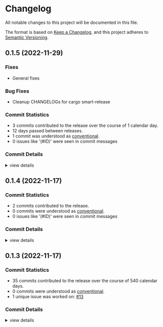 # Changelog

All notable changes to this project will be documented in this file.

The format is based on [Keep a Changelog](https://keepachangelog.com/en/1.0.0/),
and this project adheres to [Semantic Versioning](https://semver.org/spec/v2.0.0.html).

## 0.1.5 (2022-11-29)

### Fixes

- General fixes

### Bug Fixes

 - <csr-id-ed512c548d08b009fe34d4c638521a2accb2ce12/> Cleanup CHANGELOGs for cargo smart-release

### Commit Statistics

<csr-read-only-do-not-edit/>

 - 3 commits contributed to the release over the course of 1 calendar day.
 - 12 days passed between releases.
 - 1 commit was understood as [conventional](https://www.conventionalcommits.org).
 - 0 issues like '(#ID)' were seen in commit messages

### Commit Details

<csr-read-only-do-not-edit/>

<details><summary>view details</summary>

 * **Uncategorized**
    - Cleanup CHANGELOGs for cargo smart-release ([`ed512c5`](https://github.com/kiibohd/kiibohd-core/commit/ed512c548d08b009fe34d4c638521a2accb2ce12))
    - Release kll-macros v0.1.2, kll-core v0.1.6, kiibohd-hid-io v0.1.3 ([`cf9ad2e`](https://github.com/kiibohd/kiibohd-core/commit/cf9ad2ec744f0452856a1c778031665fe38c0e45))
    - Update GitHub Actions (deny, pants, udeps) ([`b6ec165`](https://github.com/kiibohd/kiibohd-core/commit/b6ec165d19153d8acaffb8ff4ae8504fcfe7e40c))
</details>

## 0.1.4 (2022-11-17)

### Commit Statistics

<csr-read-only-do-not-edit/>

 - 2 commits contributed to the release.
 - 0 commits were understood as [conventional](https://www.conventionalcommits.org).
 - 0 issues like '(#ID)' were seen in commit messages

### Commit Details

<csr-read-only-do-not-edit/>

<details><summary>view details</summary>

 * **Uncategorized**
    - Adjusting changelogs prior to release of kiibohd-usb v0.1.4 ([`4191d69`](https://github.com/kiibohd/kiibohd-core/commit/4191d69f9d180a27a8b2759fa60c4adccfaded15))
    - usb-device and usbd-hid patches have been merged upstream ([`1f218d8`](https://github.com/kiibohd/kiibohd-core/commit/1f218d80657b55cac6d9f07aeaf4491c6798002e))
</details>

## 0.1.3 (2022-11-17)

### Commit Statistics

<csr-read-only-do-not-edit/>

 - 35 commits contributed to the release over the course of 540 calendar days.
 - 0 commits were understood as [conventional](https://www.conventionalcommits.org).
 - 1 unique issue was worked on: [#13](https://github.com/kiibohd/kiibohd-core/issues/13)

### Commit Details

<csr-read-only-do-not-edit/>

<details><summary>view details</summary>

 * **[#13](https://github.com/kiibohd/kiibohd-core/issues/13)**
    - Add keywords and categories to all the Cargo.toml (and fix a few typos) ([`4553cb4`](https://github.com/kiibohd/kiibohd-core/commit/4553cb456ab7df2e2874f03e385166e062787375))
 * **Uncategorized**
    - Adjusting changelogs prior to release of kiibohd-usb v0.1.3 ([`8d8bff3`](https://github.com/kiibohd/kiibohd-core/commit/8d8bff34fcf48f89d59dede7b8d7104a6a659cf2))
    - Release is31fl3743b v0.1.2, kll-hid v0.1.2, kll-macros v0.1.1, kll-core v0.1.5, kiibohd-hall-effect v0.1.2, kiibohd-keyscanning v0.1.2, kiibohd-hall-effect-keyscanning v0.1.2, kiibohd-hid-io v0.1.2, kiibohd-usb v0.1.3 ([`5a574aa`](https://github.com/kiibohd/kiibohd-core/commit/5a574aa1da0321613614c4d7f6f285fe149af409))
    - Fix changelogs ([`33ef4a3`](https://github.com/kiibohd/kiibohd-core/commit/33ef4a3f4fded7a8dd1f00510291f4075711186f))
    - Initial CHANGELOG.md ([`04edeeb`](https://github.com/kiibohd/kiibohd-core/commit/04edeebcb78d924d4b139b56c0b513633f7f95cc))
    - Add better debbuing for i331fl3743b crate ([`6416b1c`](https://github.com/kiibohd/kiibohd-core/commit/6416b1cf07440184ba088a077f59a7414a7fb8eb))
    - usbd-hid now uses defmt instead of defmt-impl feature ([`4039041`](https://github.com/kiibohd/kiibohd-core/commit/4039041f1e79ad10fd87e3c2536da4f4b240feea))
    - [kiibohd-usb] Adding HID Lock LED support ([`ce32c30`](https://github.com/kiibohd/kiibohd-core/commit/ce32c302c003900690c645d70ea2c97e87b370ce))
    - [kiibohd-usb] Fix remote wakeup and nkro support ([`3aa9f7e`](https://github.com/kiibohd/kiibohd-core/commit/3aa9f7e9273f1d64933f9fe2a0c8c37960cea705))
    - kiibohd-usb now passes USB compliance HID Tests ([`63a6b3e`](https://github.com/kiibohd/kiibohd-core/commit/63a6b3eebcc1578aa294fc88831b4f0d675fb82f))
    - Increment versions (kll-core, kiibohd-usb) ([`0e9fbf4`](https://github.com/kiibohd/kiibohd-core/commit/0e9fbf40b9f9243f727d80c44a3cae64a4639968))
    - Adding Analog conversion support and fixing kiibohd-usb mouse support ([`4cc97e8`](https://github.com/kiibohd/kiibohd-core/commit/4cc97e8b8302f76ef006032e60ef7b3a2e613da0))
    - Re-enable for git usage ([`fb219cc`](https://github.com/kiibohd/kiibohd-core/commit/fb219cca16bb8f08650d25a0b0291b484700817c))
    - Handling usb-device crate temp issue ([`0a05523`](https://github.com/kiibohd/kiibohd-core/commit/0a055232dd42478aaff72810889c6e0820425f5e))
    - Update defmt configurations ([`58c3aac`](https://github.com/kiibohd/kiibohd-core/commit/58c3aac6996ba72a24c12910e7875ecd2f6be969))
    - More clippy fixes ([`528672a`](https://github.com/kiibohd/kiibohd-core/commit/528672a0f7f255eb95cda7fd5423cfc553fa959e))
    - Increment patch ([`cc4f15f`](https://github.com/kiibohd/kiibohd-core/commit/cc4f15f18096cf75947204eab219c19f3dcaed18))
    - Update README.md ([`b08610d`](https://github.com/kiibohd/kiibohd-core/commit/b08610d8d975776f9ad749985d8e8a7616b8559e))
    - cargo fmt ([`c37456d`](https://github.com/kiibohd/kiibohd-core/commit/c37456d7bfb1f032a0947e4aeb19ea24761e8e7a))
    - Support custom crates.io packages for usb ([`59b8e0f`](https://github.com/kiibohd/kiibohd-core/commit/59b8e0f43f10021c1758b8f44b224bd4be008e31))
    - Set versions for kiibohd-usb ([`33999e3`](https://github.com/kiibohd/kiibohd-core/commit/33999e3e2468d881d89ce4a035369bf4dacfdbd0))
    - Updating Cargo.toml files to publish initial crates ([`e18dafb`](https://github.com/kiibohd/kiibohd-core/commit/e18dafb3802406146f6f70b522418d1139cec09c))
    - Add enqueue_ functions for kiibohd-usb ([`bc989f9`](https://github.com/kiibohd/kiibohd-core/commit/bc989f9c81098047396de4c49f13034df9fd9c88))
    - Fixing power of 2 issues with heapless::Vec ([`8cce7c2`](https://github.com/kiibohd/kiibohd-core/commit/8cce7c29199561a1051c42a9c195fa577a335ee6))
    - Updating to defmt 0.3 ([`831f49e`](https://github.com/kiibohd/kiibohd-core/commit/831f49e1e4d8a3026417544604208a1b4a8243a1))
    - Upating to 2021 edition ([`ea8ed92`](https://github.com/kiibohd/kiibohd-core/commit/ea8ed9259590c31456b11eba01abdd4a8138bf32))
    - Initial skeleton of kll-core implementation ([`025dcea`](https://github.com/kiibohd/kiibohd-core/commit/025dceaa4c3e311de4ab34679b1f7fa0a2a1f84e))
    - Updating to new usbd-hid new_ep_in_with_settings() api ([`7f1fd76`](https://github.com/kiibohd/kiibohd-core/commit/7f1fd762c19964fe50835cb462220d0ad3098039))
    - Adding defmt support to kiibohd-usb ([`d941980`](https://github.com/kiibohd/kiibohd-core/commit/d941980ff0ab56009ec794c2783ebc186882369c))
    - Cleanup cargo fmt ([`764b0ae`](https://github.com/kiibohd/kiibohd-core/commit/764b0ae9b37c08d3201e64096719e8529387ef0d))
    - Splitting hid-io into rust and ffi versions ([`5746c10`](https://github.com/kiibohd/kiibohd-core/commit/5746c1015242c5cf21d603da1f7220bcb06c64a0))
    - Add missing README.md for kiibohd-usb ([`75c89e5`](https://github.com/kiibohd/kiibohd-core/commit/75c89e5151fc067ad127d27bce537d524935f497))
    - Updates to kiibohd-log and kiibohd-usb ([`231fccb`](https://github.com/kiibohd/kiibohd-core/commit/231fccb8df2732bdfab30ed92faa956ec1ecfe17))
    - Small touch-ups to kiibohd-log and kiibohd-usb ([`7faf2b9`](https://github.com/kiibohd/kiibohd-core/commit/7faf2b9cb92c292c4dfd656e7346aa040507159d))
    - Adding initial kiibohd-log and kiibohd-usb ([`547cd8e`](https://github.com/kiibohd/kiibohd-core/commit/547cd8e15da8d664c68f2af899b0bbacb5037eb1))
</details>

